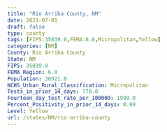 ```yaml
---
title: "Rio Arriba County, NM"
date: 2021-07-01
draft: false
type: county
tags: [FIPS:35039.0,FEMA:6.0,Micropolitan,Yellow]
categories: [NM]
County: Rio Arriba County
State: NM
FIPS: 35039.0
FEMA_Region: 6.0
Population: 38921.0
NCHS_Urban_Rural_Classification: Micropolitan
Tests_in_prior_14_days: 778.0
Fourteen_day_test_rate_per_100000: 1999.0
Percent_Positivity_in_prior_14_days: 0.09
Level: Yellow
url: /states/NM/rio-arriba-county
---
```



